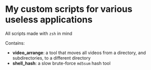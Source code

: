 # My custom scripts for various useless applications

All scripts made with `zsh` in mind

Contains:
 * **video_arrange**: a tool that moves all videos from a directory, and
   subdirectories, to a different directory
 * **shell_hash**: a slow brute-force `md5sum` hash tool
